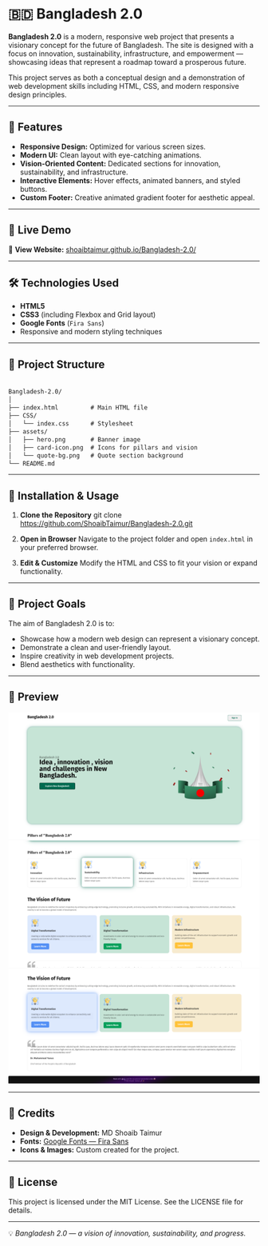 # 🇧🇩 Bangladesh 2.0

**Bangladesh 2.0** is a modern, responsive web project that presents a visionary concept for the future of Bangladesh. The site is designed with a focus on innovation, sustainability, infrastructure, and empowerment — showcasing ideas that represent a roadmap toward a prosperous future.

This project serves as both a conceptual design and a demonstration of web development skills including HTML, CSS, and modern responsive design principles.

---

## 🌟 Features

- **Responsive Design:** Optimized for various screen sizes.
- **Modern UI:** Clean layout with eye-catching animations.
- **Vision-Oriented Content:** Dedicated sections for innovation, sustainability, and infrastructure.
- **Interactive Elements:** Hover effects, animated banners, and styled buttons.
- **Custom Footer:** Creative animated gradient footer for aesthetic appeal.

---

## 🚀 Live Demo

🔗 **View Website:** [shoaibtaimur.github.io/Bangladesh-2.0/](https://shoaibtaimur.github.io/bangladesh-2.0/)

---

## 🛠️ Technologies Used

- **HTML5**
- **CSS3** (including Flexbox and Grid layout)
- **Google Fonts** (`Fira Sans`)
- Responsive and modern styling techniques

---

## 📂 Project Structure

```

Bangladesh-2.0/
│
├── index.html         # Main HTML file
├── CSS/
│   └── index.css      # Stylesheet
├── assets/
│   ├── hero.png       # Banner image
│   ├── card-icon.png  # Icons for pillars and vision
│   └── quote-bg.png   # Quote section background
└── README.md

```

---

## 🚀 Installation & Usage

1. **Clone the Repository**
   git clone https://github.com/ShoaibTaimur/Bangladesh-2.0.git

2. **Open in Browser**
   Navigate to the project folder and open `index.html` in your preferred browser.

3. **Edit & Customize**
   Modify the HTML and CSS to fit your vision or expand functionality.

---

## 🎯 Project Goals

The aim of Bangladesh 2.0 is to:

- Showcase how a modern web design can represent a visionary concept.
- Demonstrate a clean and user-friendly layout.
- Inspire creativity in web development projects.
- Blend aesthetics with functionality.

---

## 📸 Preview

![Screenshot of Bangladesh 2.0](assets/1.png)
![Screenshot of Bangladesh 2.0](assets/2.png)
![Screenshot of Bangladesh 2.0](assets/3.png)

---

## 📜 Credits

- **Design & Development:** MD Shoaib Taimur
- **Fonts:** [Google Fonts — Fira Sans](https://fonts.google.com/specimen/Fira+Sans)
- **Icons & Images:** Custom created for the project.

---

## 📌 License

This project is licensed under the MIT License. See the LICENSE file for details.

---

💡 _Bangladesh 2.0 — a vision of innovation, sustainability, and progress._
